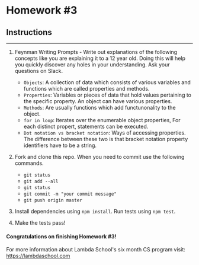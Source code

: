 # Homework #3

## Instructions
---
1. Feynman Writing Prompts - Write out explanations of the following concepts like you are explaining it to a 12 year old.  Doing this will help you quickly discover any holes in your understanding.  Ask your questions on Slack.
		
	* `Objects`: A collection of data which consists of various variables and functions which are called
	properties and methods.  
	* `Properties`: Variables or pieces of data that hold values pertaining to the specific property. 
	An object can have various properties.
	* `Methods`: Are usually functions which add functunonality to the object.
	* `for in loop`: Iterates over the enumerable object properties, For each distinct propert, 
	statements can be executed.
	* `Dot notation vs bracket notation`: Ways of accessing properties. The difference between these two is
	that bracket notation property identifiers have to be a string.


2. Fork and clone this repo.  When you need to commit use the following commands.
		
	* `git status`
	* `git add --all`
	* `git status`
	* `git commit -m "your commit message"`
	* `git push origin master`

3. Install dependencies using `npm install`.  Run tests using `npm test`.

4. Make the tests pass!


#### Congratulations on finishing Homework #3!

For more information about Lambda School's six month CS program visit: https://lambdaschool.com

